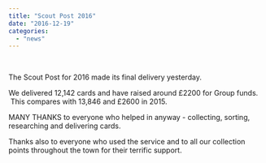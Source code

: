 ```yaml
---
title: "Scout Post 2016"
date: "2016-12-19"
categories: 
  - "news"
---
```


 

The Scout Post for 2016 made its final delivery yesterday.

We delivered 12,142 cards and have raised around £2200 for Group funds.  This compares with 13,846 and £2600 in 2015.

MANY THANKS to everyone who helped in anyway - collecting, sorting, researching and delivering cards.

Thanks also to everyone who used the service and to all our collection points throughout the town for their terrific support.
